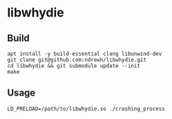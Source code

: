 libwhydie
====

## Build

```
apt install -y build-essential clang libunwind-dev
git clone git@github.com:ndrewh/libwhydie.git
cd libwhydie && git submodule update --init
make
```

## Usage

```
LD_PRELOAD=/path/to/libwhydie.so ./crashing_process
```
